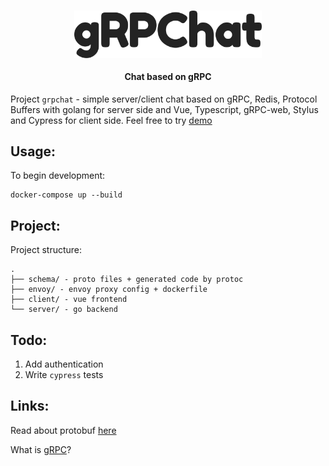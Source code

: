 <h1 align="center">
  <img src="./client/src/assets/logo.svg" width="300"/>
  <p align="center" style="font-size: 0.5em">Chat based on gRPC</p>
</h1>

Project `grpchat` - simple server/client chat based on gRPC, Redis,
Protocol Buffers with golang for server side and Vue, Typescript, gRPC-web, Stylus and Cypress for client side.
Feel free to try [demo](https://enfipy.github.io/grpchat/)

## Usage:

To begin development:

```
docker-compose up --build
```

## Project:

Project structure:

```
.
├── schema/ - proto files + generated code by protoc
├── envoy/ - envoy proxy config + dockerfile
├── client/ - vue frontend
└── server/ - go backend
```

## Todo:

1. Add authentication
2. Write `cypress` tests

## Links:

Read about protobuf [here](https://developers.google.com/protocol-buffers/)

What is [gRPC](https://grpc.io)?
